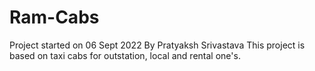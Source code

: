 # Ram-Cabs
Project started on 06 Sept 2022 By Pratyaksh Srivastava
This project is based on taxi cabs for outstation, local and rental one's. 
